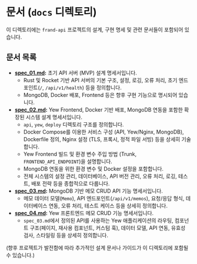 # 문서 (`docs` 디렉토리)

이 디렉토리에는 `frand-api` 프로젝트의 설계, 구현 명세 및 관련 문서들이 포함되어 있습니다.

## 문서 목록

*   **[spec_01.md](./spec_01.md):** 초기 API 서버 (MVP) 설계 명세서입니다.
    *   Rust 및 Rocket 기반 API 서버의 기본 구조, 설정, 로깅, 오류 처리, 초기 엔드포인트(`/`, `/api/v1/health`) 등을 정의합니다.
    *   MongoDB, Docker 배포, Frontend 등은 향후 구현 기능으로 명시되어 있습니다.
*   **[spec_02.md](./spec_02.md):** Yew Frontend, Docker 기반 배포, MongoDB 연동을 포함한 확장된 시스템 설계 명세서입니다.
    *   `api`, `yew`, `deploy` 디렉토리 구조를 정의합니다.
    *   Docker Compose를 이용한 서비스 구성 (API, Yew/Nginx, MongoDB), Dockerfile 정의, Nginx 설정 (TLS, 프록시, 정적 파일 서빙) 등을 상세히 기술합니다.
    *   Yew Frontend 빌드 및 환경 변수 주입 방법 (Trunk, `FRONTEND_API_ENDPOINT`)을 설명합니다.
    *   MongoDB 연동을 위한 환경 변수 및 Docker 설정을 포함합니다.
    *   전체 시스템의 설정 관리, 데이터베이스, API 버전 관리, 오류 처리, 로깅, 테스트, 배포 전략 등을 종합적으로 다룹니다.
*   **[spec_03.md](./spec_03.md):** MongoDB 기반 메모 CRUD API 기능 명세서입니다.
    *   메모 데이터 모델(`Memo`), API 엔드포인트(`/api/v1/memos`), 요청/응답 형식, 데이터베이스 연동, 오류 처리, 테스트 케이스 등을 상세히 정의합니다.
*   **[spec_04.md](./spec_04.md):** Yew 프론트엔드 메모 CRUD 기능 명세서입니다.
    *   `spec_03.md`에서 정의된 API를 사용하는 Yew 애플리케이션의 라우팅, 컴포넌트 구조(페이지, 재사용 컴포넌트, 커스텀 훅), 데이터 모델, API 연동, 유효성 검사, 스타일링 등을 상세히 정의합니다.

(향후 프로젝트가 발전함에 따라 추가적인 설계 문서나 가이드가 이 디렉토리에 포함될 수 있습니다.)
